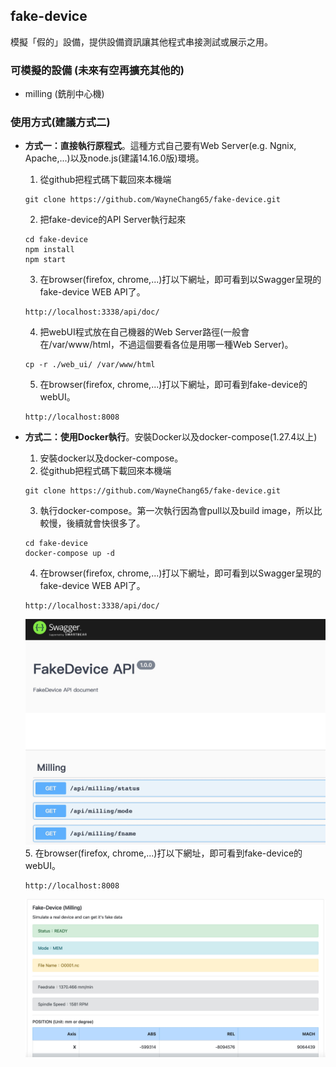 ## fake-device
模擬「假的」設備，提供設備資訊讓其他程式串接測試或展示之用。

### 可模擬的設備 (未來有空再擴充其他的)  
* milling (銑削中心機)  

### 使用方式(建議方式二)
* **方式一：直接執行原程式**。這種方式自己要有Web Server(e.g. Ngnix, Apache,...)以及node.js(建議14.16.0版)環境。  
  1. 從github把程式碼下載回來本機端  
  ```
  git clone https://github.com/WayneChang65/fake-device.git
  ```
  2. 把fake-device的API Server執行起來
  ```
  cd fake-device
  npm install
  npm start
  ```
  3. 在browser(firefox, chrome,...)打以下網址，即可看到以Swagger呈現的fake-device WEB API了。
  ```
  http://localhost:3338/api/doc/
  ```
  4. 把webUI程式放在自己機器的Web Server路徑(一般會在/var/www/html，不過這個要看各位是用哪一種Web Server)。
  ```
  cp -r ./web_ui/ /var/www/html
  ```
  5. 在browser(firefox, chrome,...)打以下網址，即可看到fake-device的webUI。
  ```
  http://localhost:8008
  ```

* **方式二：使用Docker執行**。安裝Docker以及docker-compose(1.27.4以上)
  1. 安裝docker以及docker-compose。
  2. 從github把程式碼下載回來本機端  
  ```
  git clone https://github.com/WayneChang65/fake-device.git
  ```  
  3. 執行docker-compose。第一次執行因為會pull以及build image，所以比較慢，後續就會快很多了。
  ```  
  cd fake-device
  docker-compose up -d
  ```  
  4. 在browser(firefox, chrome,...)打以下網址，即可看到以Swagger呈現的fake-device WEB API了。
  ```
  http://localhost:3338/api/doc/
  ```  
  ![image](https://raw.githubusercontent.com/WayneChang65/fake-device/master/img/api.jpg)  
  5. 在browser(firefox, chrome,...)打以下網址，即可看到fake-device的webUI。
  ```
  http://localhost:8008
  ```
  ![image](https://raw.githubusercontent.com/WayneChang65/fake-device/master/img/webui.jpg)  
